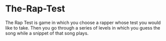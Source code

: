 # The-Rap-Test
The Rap Test is game in which you choose a rapper whose test you would like to take. Then you go through a series of levels in which you guess the song while a snippet of that song plays. 
